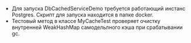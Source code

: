 + Для запуска DbCachedServiceDemo требуется работающий инстанс Postgres. 
  Скрипт для запуска находится в папке docker.
+ Тестовый метод в классе MyCacheTest проверяет очистку внутренней WeakHashMap самодельлного кэша
  при срабатывании gc.

